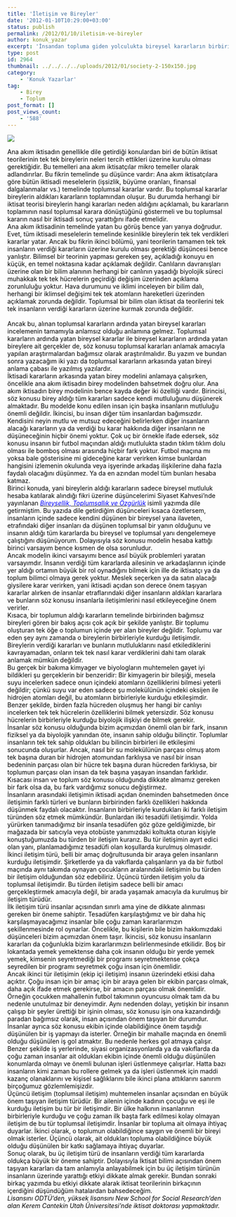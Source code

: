 ```yaml
---
title: 'İletişim ve Bireyler'
date: '2012-01-10T10:29:00+03:00'
status: publish
permalink: /2012/01/10/iletisim-ve-bireyler
author: konuk_yazar
excerpt: 'İnsandan topluma giden yolculukta bireysel kararların birbiriyle etkileşerek toplumsal karara dönüşünü analiz eden öğretici bir yazı...'
type: post
id: 2964
thumbnail: ../../../../uploads/2012/01/society-2-150x150.jpg
category:
    - 'Konuk Yazarlar'
tag:
    - Birey
    - Toplum
post_format: []
post_views_count:
    - '588'
---
```

<span style="color: #000000;">![](http://faithgrowth.com/wp-content/uploads/2011/09/social_media.jpg)</span>

<span style="color: #000000;">Ana akım iktisadın genellikle dile getirdiği konulardan biri de bütün iktisat teorilerinin tek tek bireylerin neleri tercih ettikleri üzerine kurulu olması gerektiğidir. Bu temelleri ana akım iktisatçılar mikro temeller olarak adlandırırlar. Bu fikrin temelinde şu düşünce vardır: Ana akım iktisatçılara göre bütün iktisadi meselelerin (işsizlik, büyüme oranları, finansal dalgalanmalar vs.) temelinde toplumsal kararlar vardır. Bu toplumsal kararlar bireylerin aldıkları kararların toplamından oluşur. Bu durumda herhangi bir iktisat teorisi bireylerin hangi kararları neden aldığını açıklamalı, bu kararların toplamının nasıl toplumsal karara dönüştüğünü göstermeli ve bu toplumsal kararın nasıl bir iktisadi sonuç yarattığını ifade etmelidir. </span>  
<span style="color: #000000;">Ana akım iktisadinin temelinde yatan bu görüş bence yarı yarıya doğrudur. Evet, tüm iktisadi meselelerin temelinde kesinlikle bireylerin tek tek verdikleri kararlar yatar. Ancak bu fikrin ikinci bölümü, yani teorilerin tamamen tek tek insanların verdiği kararların üzerine kurulu olması gerektiği düşüncesi bence yanlıştır. Bilimsel bir teorinin yapması gereken şey, açıkladığı konuyu en küçük, en temel noktasına kadar açıklamak değildir. Canlıların davranışları üzerine olan bir bilim alanının herhangi bir canlının yaşadığı biyolojik süreci muhakkak tek tek hücrelerin geçirdiği değişim üzerinden açıklama zorunluluğu yoktur. Hava durumunu ve iklimi inceleyen bir bilim dalı, herhangi bir iklimsel değişimi tek tek atomların hareketleri üzerinden açıklamak zorunda değildir. Toplumsal bir bilim olan iktisat da teorilerini tek tek insanların verdiği kararların üzerine kurmak zorunda değildir.</span>  
<span style="color: #000000;"></span>  
<span style="color: #000000;">Ancak bu, alınan toplumsal kararların ardında yatan bireysel kararları incelemenin tamamıyla anlamsız olduğu anlamına gelmez. Toplumsal kararların ardında yatan bireysel kararlar ile bireysel kararların ardında yatan bireylere ait gerçekler de, söz konusu toplumsal kararları anlamak amacıyla yapılan araştırmalardan bağımsız olarak araştırılmalıdır. Bu yazım ve bundan sonra yazacağım iki yazı da toplumsal kararların arkasında yatan bireyi anlama çabası ile yazılmış yazılardır.</span>  
<span style="color: #000000;">İktisadi kararların arkasında yatan birey modelini anlamaya çalışırken, öncelikle ana akım iktisadın birey modelinden bahsetmek doğru olur. Ana akım iktisadın birey modelinin bence kayda değer iki özelliği vardır. Birincisi, söz konusu birey aldığı tüm kararları sadece kendi mutluluğunu düşünerek almaktadır. Bu modelde konu edilen insan için başka insanların mutluluğu önemli değildir. İkincisi, bu insan diğer tüm insanlardan bağımsızdır. Kendisini neyin mutlu ve mutsuz edeceğini belirlerken diğer insanların alacağı kararların ya da verdiği bu karar hakkında diğer insanların ne düşüneceğinin hiçbir önemi yoktur. Çok uç bir örnekle ifade edersek, söz konusu insanın bir futbol maçından aldığı mutlulukta stadın tıklım tıklım dolu olması ile bomboş olması arasında hiçbir fark yoktur. Futbol maçına mı yoksa bale gösterisine mi gideceğine karar verirken kimse bunlardan hangisini izlemenin okulunda veya işyerinde arkadaş ilişkilerine daha fazla faydalı olacağını düşünmez. Ya da en azından model tüm bunları hesaba katmaz.</span>  
<span style="color: #000000;">Birinci konuda, yani bireylerin aldığı kararların sadece bireysel mutluluk hesaba katılarak alındığı fikri üzerine düşüncelerimi Siyaset Kahvesi’nde yayınlanan <span style="color: #0000ff;">*[<span style="color: #0000ff;">Bireysellik, Toplumsallık ve Özgürlük</span>](http://www.siyasetkahvesi.com/sayfa.php?ole=yazi&yzid=942)*</span> isimli yazımda dile getirmiştim. Bu yazıda dile getirdiğim düşünceleri kısaca özetlersem, insanların içinde sadece kendini düşünen bir bireysel yana ilaveten, etrafındaki diğer insanları da düşünen toplumsal bir yanın olduğunu ve insanın aldığı tüm kararlarda bu bireysel ve toplumsal yanı dengelemeye çalıştığını düşünüyorum. Dolayısıyla söz konusu modelin hesaba kattığı birinci varsayım bence kısmen de olsa sorunludur.</span>  
<span style="color: #000000;">Ancak modelin ikinci varsayımı bence asıl büyük problemleri yaratan varsayımdır. İnsanın verdiği tüm kararlarda ailesinin ve arkadaşlarının içinde yer aldığı ortamın büyük bir rol oynadığını bilmek için ille de iktisatçı ya da toplum bilimci olmaya gerek yoktur. Meslek seçerken ya da satın alacağı giysilere karar verirken, yani iktisadi açıdan son derece önem taşıyan kararlar alırken de insanlar etraflarındaki diğer insanların aldıkları kararlara ve bunların söz konusu insanlarla iletişimlerini nasıl etkileyeceğine önem verirler.</span>  
<span style="color: #000000;">Kısaca, bir toplumun aldığı kararların temelinde birbirinden bağımsız bireyleri gören bir bakış açısı çok açık bir şekilde yanlıştır. Bir toplumu oluşturan tek öğe o toplumun içinde yer alan bireyler değildir. Toplumu var eden şey aynı zamanda o bireylerin birbirleriyle kurduğu iletişimdir. Bireylerin verdiği kararları ve bunların mutluluklarını nasıl etkilediklerini kavrayamadan, onların tek tek nasıl karar verdiklerini dahi tam olarak anlamak mümkün değildir. </span>  
<span style="color: #000000;">Bu gerçek bir bakıma kimyager ve biyologların muhtemelen gayet iyi bildikleri şu gerçeklerin bir benzeridir: Bir kimyagerin bir bileşiği, mesela suyu incelerken sadece onun içindeki atomların özelliklerini bilmesi yeterli değildir; çünkü suyu var eden sadece şu molekülünün içindeki oksijen ile hidrojen atomları değil, bu atomların birbirleriyle kurduğu etkileşimdir. Benzer şekilde, birden fazla hücreden oluşmuş her hangi bir canlıyı incelerken tek tek hücrelerin özelliklerini bilmek yetersizdir. Söz konusu hücrelerin birbirleriyle kurduğu biyolojik ilişkiyi de bilmek gerekir.</span>  
<span style="color: #000000;">İnsanlar söz konusu olduğunda bizim açımızdan önemli olan bir fark, insanın fiziksel ya da biyolojik yanından öte, insanın sahip olduğu bilinçtir. Toplumlar insanların tek tek sahip oldukları bu bilincin birbirleri ile etkileşimi sonucunda oluşurlar. Ancak, nasıl bir su molekülünün parçası olmuş atom tek başına duran bir hidrojen atomundan farklıysa ve nasıl bir insan bedeninin parçası olan bir hücre tek başına duran hücreden farklıysa, bir toplumun parçası olan insan da tek başına yaşayan insandan farklıdır. Kısacası insan ve toplum söz konusu olduğunda dikkate almamız gereken bir fark olsa da, bu fark vardığımız sonucu değiştirmez.</span>  
<span style="color: #000000;">İnsanların arasındaki iletişimin iktisadi açıdan öneminden bahsetmeden önce iletişimin farklı türleri ve bunların birbirinden farklı özellikleri hakkında düşünmek faydalı olacaktır. İnsanların birbirleriyle kurdukları iki farklı iletişim türünden söz etmek mümkündür. Bunlardan ilki tesadüfi iletişimdir. Yolda yürürken tanımadığımız bir insanla tesadüfen göz göze geldiğimizde, bir mağazada bir satıcıyla veya otobüste yanımızdaki koltukta oturan kişiyle konuştuğumuzda bu türden bir iletişim kurarız. Bu tür iletişimin ayırt edici olan yanı, planlamadığımız tesadüfi olan koşullarda kurulmuş olmasıdır. İkinci iletişim türü, belli bir amaç doğrultusunda bir araya gelen insanların kurduğu iletişimdir. Şirketlerde ya da vakıflarda çalışanların ya da bir futbol maçında aynı takımda oynayan çocukların aralarındaki iletişimin bu türden bir iletişim olduğundan söz edebiliriz. Üçüncü türden iletişim yolu da toplumsal iletişimdir. Bu türden iletişim sadece belli bir amacı gerçekleştirmek amacıyla değil, bir arada yaşamak amacıyla da kurulmuş bir iletişim türüdür.</span>  
<span style="color: #000000;">İlk iletişim türü insanlar açısından sınırlı ama yine de dikkate alınması gereken bir öneme sahiptir. Tesadüfen karşılaştığımız ve bir daha hiç karşılaşmayacağımız insanlar bile çoğu zaman kararlarımızın şekillenmesinde rol oynarlar. Öncelikle, bu kişilerin bile bizim hakkımızdaki düşünceleri bizim açımızdan önem taşır. İkincisi, söz konusu insanların kararları da çoğunlukla bizim kararlarımızın belirlenmesinde etkilidir. Boş bir lokantada yemek yemektense daha çok insanın olduğu bir yerde yemek yemek, kimsenin seyretmediği bir programı seyretmektense çokça seyredilen bir programı seyretmek çoğu insan için önemlidir.</span>  
<span style="color: #000000;">Ancak ikinci tür iletişimin (ekip içi iletişim) insanın üzerindeki etkisi daha açıktır. Çoğu insan için bir amaç için bir araya gelen bir ekibin parçası olmak, daha açık ifade etmek gerekirse, bir amacın parçası olmak önemlidir. Örneğin çocukken mahallenin futbol takımının oyuncusu olmak tam da bu nedenle unutulmaz bir deneyimdir. Aynı nedenden dolayı, yetişkin bir insanın çalışıp bir şeyler ürettiği bir işinin olması, söz konusu işin ona kazandırdığı paradan bağımsız olarak, insan açısından önem taşıyan bir durumdur. İnsanlar ayrıca söz konusu ekibin içinde olabildiğince önem taşıdığı düşünülen bir iş yapmayı da isterler. Örneğin bir mahalle maçında en önemli olduğu düşünülen iş gol atmaktır. Bu nedenle herkes gol atmaya çalışır. Benzer şekilde iş yerlerinde, siyasi organizasyonlarda ya da vakıflarda da çoğu zaman insanlar ait oldukları ekibin içinde önemli olduğu düşünülen konumlarda olmayı ve önemli bulunan işleri üstlenmeye çalışırlar. Hatta bazı insanların kimi zaman bu rollere gelmek ya da işleri üstlenmek için maddi kazanç olanaklarını ve kişisel sağlıklarını bile ikinci plana attıklarını sanırım birçoğumuz gözlemlemişizdir.</span>  
<span style="color: #000000;">Üçüncü iletişim (toplumsal iletişim) muhtemelen insanlar açısından en büyük önem taşıyan iletişim türüdür. Bir ailenin içinde kadının çocuğu ve eşi ile kurduğu iletişim bu tür bir iletişimdir. Bir ülke halkının insanlarının birbirleriyle kurduğu ve çoğu zaman ilk başta fark edilmesi kolay olmayan iletişim de bu tür toplumsal iletişimdir. İnsanlar bir topluma ait olmaya ihtiyaç duyarlar. İkinci olarak, o toplumun olabildiğince saygın ve önemli bir bireyi olmak isterler. Üçüncü olarak, ait oldukları topluma olabildiğince büyük olduğu düşünülen bir katkı sağlamaya ihtiyaç duyarlar. </span>  
<span style="color: #000000;">Sonuç olarak, bu üç iletişim türü de insanların verdiği tüm kararlarda oldukça büyük bir öneme sahiptir. Dolayısıyla İktisat bilimi açısından önem taşıyan kararları da tam anlamıyla anlayabilmek için bu üç iletişim türünün insanların üzerinde yarattığı etkiyi dikkate almak gerekir. Bundan sonraki birkaç yazımda bu etkiyi dikkate alarak iktisat teorilerinin birkaçının içerdiğini düşündüğüm hatalardan bahsedeceğim.</span>  
*<span style="color: #000000;">Lisansını ODTÜ’den, yüksek lisansını New School for Social Research’den alan Kerem Cantekin Utah Üniversitesi’nde iktisat doktorası yapmaktadır. </span>*